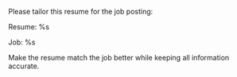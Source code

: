 Please tailor this resume for the job posting:

Resume:
%s

Job:
%s

Make the resume match the job better while keeping all information accurate.